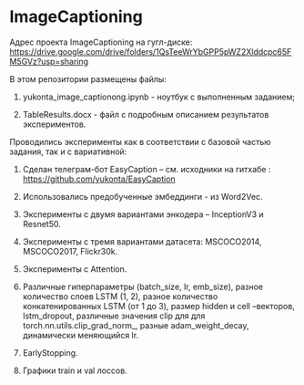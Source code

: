 # ImageCaptioning

Адрес проекта ImageCaptioning на гугл-диске: https://drive.google.com/drive/folders/1QsTeeWrYbGPP5pWZ2Xlddcpc65FM5GVz?usp=sharing

В этом репозитории размещены файлы:
1. yukonta_image_captionong.ipynb - ноутбук с выполненным заданием;

2. TableResults.docx  - файл с подробным описанием результатов экспериментов.

Проводились эксперименты как в соответствии с базовой частью задания, так и с вариативной:

1) Сделан телеграм-бот  EasyCaption  – см. исходники на гитхабе : https://github.com/yukonta/EasyCaption

2) Использовались предобученные эмбеддинги  - из Word2Vec.

3) Эксперименты с двумя вариантами энкодера – InceptionV3 и Resnet50.

4) Эксперименты с тремя вариантами датасета: MSCOCO2014, MSCOCO2017, Flickr30k.

5) Эксперименты с Attention.

6) Различные гиперпараметры (batch_size, lr, emb_size), разное количество слоев LSTM (1, 2), разное количество конкатенированных LSTM (от 1 до 3), размер hidden и cell –векторов, lstm_dropout, различные значения clip для для torch.nn.utils.clip_grad_norm_, разные adam_weight_decay, динамически меняющийся lr.

7) EarlyStopping.

8) Графики train и val лоссов.

